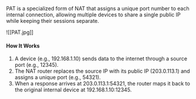 PAT is a specialized form of NAT that assigns a unique port number to each internal connection, allowing multiple devices to share a single public IP while keeping their sessions separate. 

![[PAT.jpg]]
#### **How It Works**

1. A device (e.g., 192.168.1.10) sends data to the internet through a source port (e.g., 12345).
2. The NAT router replaces the source IP with its public IP (203.0.113.1) and assigns a unique port (e.g., 54321).
3. When a response arrives at 203.0.113.1:54321, the router maps it back to the original internal device at 192.168.1.10:12345.

